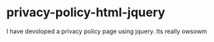 # privacy-policy-html-jquery
I have devoloped a privacy policy page using jquery. Its really owsowm

